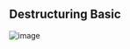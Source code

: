 ## Destructuring Basic

![image](https://github.com/msdsunny/WebDevPreparation/assets/39462578/b1a1094d-4a28-4d1c-bb7e-bd61085386c0)
